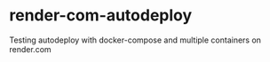 # render-com-autodeploy
Testing autodeploy with docker-compose and multiple containers on render.com
